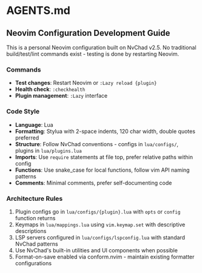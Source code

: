 # AGENTS.md

## Neovim Configuration Development Guide

This is a personal Neovim configuration built on NvChad v2.5. No traditional build/test/lint commands exist - testing is done by restarting Neovim.

### Commands
- **Test changes**: Restart Neovim or `:Lazy reload {plugin}`
- **Health check**: `:checkhealth`
- **Plugin management**: `:Lazy` interface

### Code Style
- **Language**: Lua
- **Formatting**: Stylua with 2-space indents, 120 char width, double quotes preferred
- **Structure**: Follow NvChad conventions - configs in `lua/configs/`, plugins in `lua/plugins.lua`
- **Imports**: Use `require` statements at file top, prefer relative paths within config
- **Functions**: Use snake_case for local functions, follow vim API naming patterns
- **Comments**: Minimal comments, prefer self-documenting code

### Architecture Rules
1. Plugin configs go in `lua/configs/{plugin}.lua` with `opts` or `config` function returns
2. Keymaps in `lua/mappings.lua` using `vim.keymap.set` with descriptive descriptions
3. LSP servers configured in `lua/configs/lspconfig.lua` with standard NvChad patterns
4. Use NvChad's built-in utilities and UI components when possible
5. Format-on-save enabled via conform.nvim - maintain existing formatter configurations